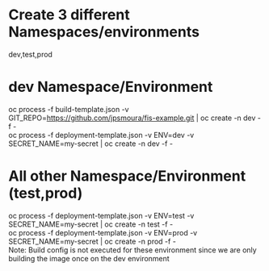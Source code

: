 # Create 3 different Namespaces/environments
dev,test,prod
# dev Namespace/Environment
oc process -f build-template.json -v GIT_REPO=https://github.com/jpsmoura/fis-example.git | oc create -n dev -f -  <br />
oc process -f deployment-template.json -v ENV=dev -v SECRET_NAME=my-secret | oc create -n dev -f -  <br />
# All other Namespace/Environment (test,prod)
oc process -f deployment-template.json -v ENV=test -v SECRET_NAME=my-secret | oc create -n test -f - <br />
oc process -f deployment-template.json -v ENV=prod -v SECRET_NAME=my-secret | oc create -n prod -f - <br />
Note: Build config is not executed for these environment since we are only building the image once on the dev environment
